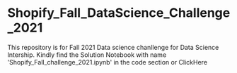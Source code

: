 # Shopify_Fall_DataScience_Challenge_2021

This repository is for Fall 2021 Data science chanllenge for Data Science Intership. Kindly find the Solution Notebook with name 'Shopify_Fall_challenge_2021.ipynb' in the code section or ClickHere
